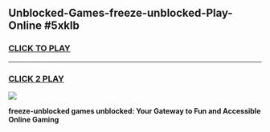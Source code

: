 
## Unblocked-Games-freeze-unblocked-Play-Online #5xklb
<h3>
<a href="https://news.freeplayer.one?title=freeze-unblocked&ref=3">CLICK TO PLAY</a></h3>
<hr>

<h3>
<a href="https://news.freeplayer.one?title=freeze-unblocked&ref=3">CLICK 2 PLAY</a>
  
</h3>

<a href="https://news.freeplayer.one?title=freeze-unblocked&ref=3"><img src="https://clearcache.store/games.png"></a>


**freeze-unblocked games unblocked: Your Gateway to Fun and Accessible Online Gaming**
